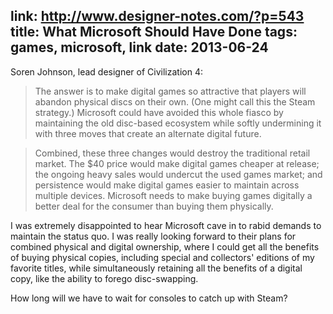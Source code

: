 link: http://www.designer-notes.com/?p=543
title: What Microsoft Should Have Done
tags: games, microsoft, link
date: 2013-06-24
---
Soren Johnson, lead designer of Civilization 4:

> The answer is to make digital games so attractive that players will abandon
> physical discs on their own. (One might call this the Steam strategy.)
> Microsoft could have avoided this whole fiasco by maintaining the old
> disc-based ecosystem while softly undermining it with three moves that
> create an alternate digital future.


> Combined, these three changes would destroy the traditional retail market.
> The $40 price would make digital games cheaper at release; the ongoing heavy
> sales would undercut the used games market; and persistence would make digital
> games easier to maintain across multiple devices. Microsoft needs to make
> buying games digitally a better deal for the consumer than buying them
> physically.

I was extremely disappointed to hear Microsoft cave in to rabid demands to
maintain the status quo.  I was really looking forward to their plans for
combined physical and digital ownership, where I could get all the benefits of
buying physical copies, including special and collectors' editions of my
favorite titles, while simultaneously retaining all the benefits of a digital
copy, like the ability to forego disc-swapping.

How long will we have to wait for consoles to catch up with Steam?
